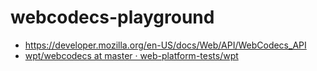 webcodecs-playground
====================
- https://developer.mozilla.org/en-US/docs/Web/API/WebCodecs_API
- [wpt/webcodecs at master · web-platform-tests/wpt](https://github.com/web-platform-tests/wpt/tree/master/webcodecs)

